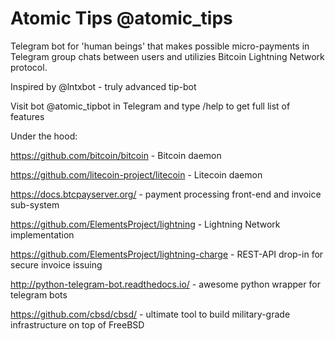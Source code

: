 # Atomic Tips @atomic_tips
Telegram bot for 'human beings' that makes possible micro-payments in Telegram group chats between users and utilizies Bitcoin Lightning Network protocol.

Inspired by @lntxbot - truly advanced tip-bot

Visit bot @atomic_tipbot in Telegram and type /help to get full list of features

Under the hood:

https://github.com/bitcoin/bitcoin - Bitcoin daemon

https://github.com/litecoin-project/litecoin - Litecoin daemon

https://docs.btcpayserver.org/ - payment processing front-end and invoice sub-system

https://github.com/ElementsProject/lightning - Lightning Network implementation

https://github.com/ElementsProject/lightning-charge - REST-API drop-in for secure invoice issuing

http://python-telegram-bot.readthedocs.io/ - awesome python wrapper for telegram bots

https://github.com/cbsd/cbsd/ - ultimate tool to build military-grade infrastructure on top of FreeBSD

